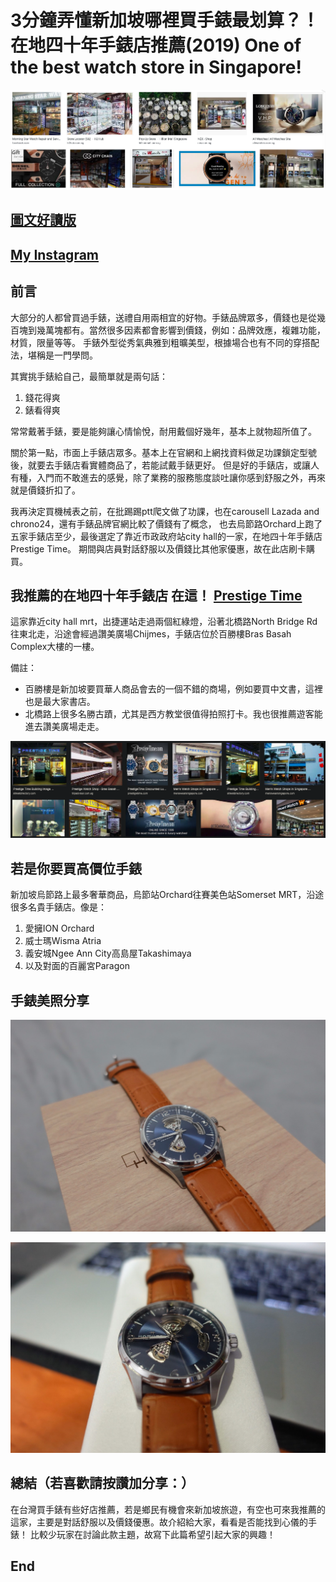 # 3分鐘弄懂新加坡哪裡買手錶最划算？！在地四十年手錶店推薦(2019) One of the best watch store in Singapore!
![f1](https://github.com/HCH1/blog/blob/master/fig/watch1.png)

## [圖文好讀版](https://medium.com/@sean101/3%E5%88%86%E9%90%98%E5%AD%B8%E4%BF%AE%E5%9C%96%E8%BB%9F%E9%AB%94snapseed%E6%8E%A8%E8%96%A6%E8%88%87%E6%95%99%E5%AD%B8-2019%E9%80%A3%E8%BC%89-one-of-the-best-photo-filter-app-81fd8e48e99c)

## [My Instagram](https://www.instagram.com/redbox111)

## 前言
大部分的人都曾買過手錶，送禮自用兩相宜的好物。手錶品牌眾多，價錢也是從幾百塊到幾萬塊都有。當然很多因素都會影響到價錢，例如：品牌效應，複雜功能，材質，限量等等。
手錶外型從秀氣典雅到粗曠美型，根據場合也有不同的穿搭配法，堪稱是一門學問。

其實挑手錶給自己，最簡單就是兩句話：
1. 錢花得爽
1. 錶看得爽

常常戴著手錶，要是能夠讓心情愉悅，耐用戴個好幾年，基本上就物超所值了。

關於第一點，市面上手錶店眾多。基本上在官網和上網找資料做足功課鎖定型號後，就要去手錶店看實體商品了，若能試戴手錶更好。
但是好的手錶店，或讓人有種，入門而不敢進去的感覺，除了業務的服務態度談吐讓你感到舒服之外，再來就是價錢折扣了。

我再決定買機械表之前，在批踢踢ptt爬文做了功課，也在carousell Lazada and chrono24，還有手錶品牌官網比較了價錢有了概念，
也去烏節路Orchard上跑了五家手錶店至少，最後選定了靠近市政政府站city hall的一家，在地四十年手錶店Prestige Time。
期間與店員對話舒服以及價錢比其他家優惠，故在此店刷卡購買。

## 我推薦的在地四十年手錶店 在這！ [Prestige Time](https://www.google.com.tw/maps/place/Prestige+Time/@1.2965447,103.8516729,17z/data=!3m1!4b1!4m5!3m4!1s0x31da19a5049da53d:0xcd03d3e4e03ea9c8!8m2!3d1.2965447!4d103.8538616?hl=en)

這家靠近city hall mrt，出捷運站走過兩個紅綠燈，沿著北橋路North Bridge Rd往東北走，沿途會經過讚美廣場Chijmes，手錶店位於百勝樓Bras Basah Complex大樓的一樓。

備註：
- 百勝樓是新加坡要買華人商品會去的一個不錯的商場，例如要買中文書，這裡也是最大家書店。
- 北橋路上很多名勝古蹟，尤其是西方教堂很值得拍照打卡。我也很推薦遊客能進去讚美廣場走走。

![f1](https://github.com/HCH1/blog/blob/master/fig/watch2.png)

## 若是你要買高價位手錶
新加坡烏節路上最多奢華商品，烏節站Orchard往賽美色站Somerset MRT，沿途很多名貴手錶店。像是：
1. 愛擁ION Orchard
1. 威士瑪Wisma Atria
1. 義安城Ngee Ann City高島屋Takashimaya
1. 以及對面的百麗宮Paragon

## 手錶美照分享
![f1](https://github.com/HCH1/blog/blob/master/fig/watch3b.jpg)

![f1](https://github.com/HCH1/blog/blob/master/fig/watch3c.jpg)


## 總結（若喜歡請按讚加分享：）
在台灣買手錶有些好店推薦，若是鄉民有機會來新加坡旅遊，有空也可來我推薦的這家，主要是對話舒服以及價錢優惠。故介紹給大家，看看是否能找到心儀的手錶！
比較少玩家在討論此款主題，故寫下此篇希望引起大家的興趣！

## End

